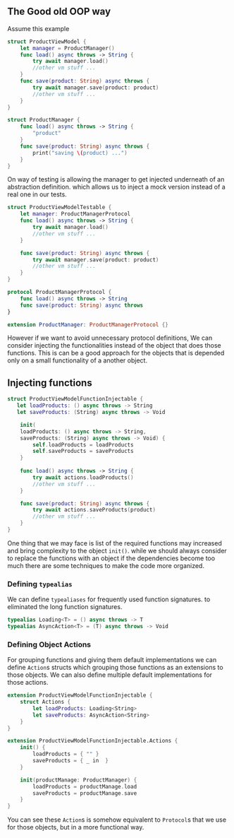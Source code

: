 ## The Good old OOP way
Assume this example
```Swift
struct ProductViewModel {
    let manager = ProductManager()
    func load() async throws -> String {
        try await manager.load()
        //other vm stuff ...
    }
    func save(product: String) async throws {
        try await manager.save(product: product)
        //other vm stuff ...
    }
}

struct ProductManager {
    func load() async throws -> String {
        "product"
    }
    func save(product: String) async throws {
        print("saving \(product) ...")
    }
}
```
On way of testing is allowing the manager to get injected underneath of an abstraction definition. which allows us to inject a mock version instead of a real one in our tests.
```Swift
struct ProductViewModelTestable {
    let manager: ProductManagerProtocol
    func load() async throws -> String {
        try await manager.load()
        //other vm stuff ...
    }

    func save(product: String) async throws {
        try await manager.save(product: product)
        //other vm stuff ...
    }
}

protocol ProductManagerProtocol {
    func load() async throws -> String
    func save(product: String) async throws
}

extension ProductManager: ProductManagerProtocol {}
```
However if we want to avoid unnecessary protocol definitions, We can consider injecting the functionalities instead of the object that does those functions.
This is can be a good approach for the objects that is depended only on a small functionality of a another object.
## Injecting functions
```Swift
struct ProductViewModelFunctionInjectable {
   let loadProducts: () async throws -> String
   let saveProducts: (String) async throws -> Void

	init(
	loadProducts: () async throws -> String,
	saveProducts: (String) async throws -> Void) {
		self.loadProducts = loadProducts
		self.saveProducts = saveProducts
	}
	
    func load() async throws -> String {
        try await actions.loadProducts()
        //other vm stuff ...
    }

    func save(product: String) async throws {
        try await actions.saveProducts(product)
        //other vm stuff ...
    }
}
```
One thing that we may face is list of the required functions may increased and bring complexity to the object `init()`. while we should always consider to replace the functions with an object if the dependencies become too much there are some techniques to make the code more organized.
### Defining `typealias`
We can define `typealiases` for frequently used function signatures. to eliminated the long function signatures.
```Swift
typealias Loading<T> = () async throws -> T
typealias AsyncAction<T> = (T) async throws -> Void
```
### Defining Object Actions
For grouping functions and giving them default implementations we can define `Action`s structs which grouping those functions as an extensions to those objects.
We can also define multiple default implementations for those actions.
```Swift
extension ProductViewModelFunctionInjectable {
    struct Actions {
        let loadProducts: Loading<String>
        let saveProducts: AsyncAction<String>
    }
}

extension ProductViewModelFunctionInjectable.Actions {
    init() {
        loadProducts = { "" }
        saveProducts = { _ in  }
    }

    init(productManage: ProductManager) {
        loadProducts = productManage.load
        saveProducts = productManage.save
    }
}
```
You can see these `Action`s is somehow equivalent to `Protocol`s that we use for those objects, but in a more functional way.